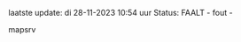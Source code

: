 laatste update: 
di 28-11-2023 10:54   uur 
Status: FAALT - fout - 
<div class="service R">mapsrv</div>